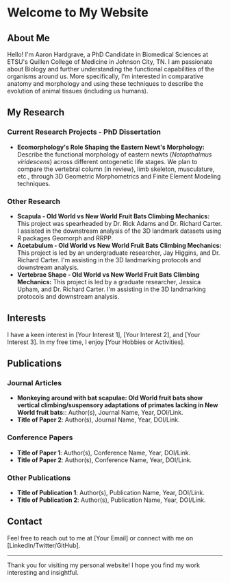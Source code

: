 # Welcome to My Website

## About Me
Hello! I'm Aaron Hardgrave, a PhD Candidate in Biomedical Sciences at ETSU's Quillen College of Medicine in Johnson City, TN. I am passionate about Biology and further understanding the functional capabilities of the organisms around us. More specifically, I'm interested in comparative anatomy and morphology and using these techniques to describe the evolution of animal tissues (including us humans). 

## My Research
### Current Research Projects - PhD Dissertation
- **Ecomorphology's Role Shaping the Eastern Newt's Morphology:** Describe the functional morphology of eastern newts (_Notopthalmus viridescens_) across different ontogenetic life stages. We plan to compare the vertebral column (in review), limb skeleton, musculature, etc., through 3D Geometric Morphometrics and Finite Element Modeling techniques. 

### Other Research
- **Scapula - Old World vs New World Fruit Bats Climbing Mechanics:** This project was spearheaded by Dr. Rick Adams and Dr. Richard Carter. I assisted in the downstream analysis of the 3D landmark datasets using R packages Geomorph and RRPP. 
- **Acetabulum - Old World vs New World Fruit Bats Climbing Mechanics:** This project is led by an undergraduate researcher, Jay Higgins, and Dr. Richard Carter. I'm assisting in the 3D landmarking protocols and downstream analysis.
- **Vertebrae Shape - Old World vs New World Fruit Bats Climbing Mechanics:** This project is led by a graduate researcher, Jessica Upham, and Dr. Richard Carter. I'm assisting in the 3D landmarking protocols and downstream analysis.

## Interests
I have a keen interest in [Your Interest 1], [Your Interest 2], and [Your Interest 3]. In my free time, I enjoy [Your Hobbies or Activities].

## Publications
### Journal Articles
- **Monkeying around with bat scapulae: Old World fruit bats show vertical climbing/suspensory adaptations of primates lacking in New World fruit bats:**: Author(s), Journal Name, Year, DOI/Link.
- **Title of Paper 2**: Author(s), Journal Name, Year, DOI/Link.

### Conference Papers
- **Title of Paper 1**: Author(s), Conference Name, Year, DOI/Link.
- **Title of Paper 2**: Author(s), Conference Name, Year, DOI/Link.

### Other Publications
- **Title of Publication 1**: Author(s), Publication Name, Year, DOI/Link.
- **Title of Publication 2**: Author(s), Publication Name, Year, DOI/Link.

## Contact
Feel free to reach out to me at [Your Email] or connect with me on [LinkedIn/Twitter/GitHub].

---

Thank you for visiting my personal website! I hope you find my work interesting and insightful.
